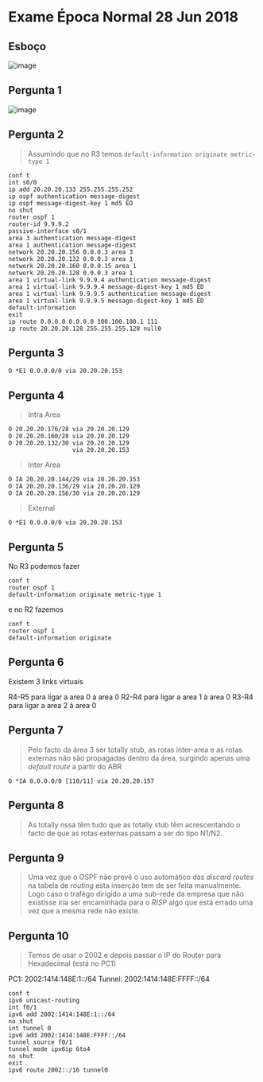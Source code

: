 # Exame Época Normal 28 Jun 2018


## Esboço


![image](https://user-images.githubusercontent.com/12052283/123087814-def98780-d41c-11eb-91fa-dd5133614162.png)


## Pergunta 1

![image](https://user-images.githubusercontent.com/12052283/123087853-ee78d080-d41c-11eb-9860-ae5b0e1d7263.png)


## Pergunta 2

> Assumindo que no R3 temos `default-information originate metric-type 1`

```
conf t
int s0/0
ip add 20.20.20.133 255.255.255.252
ip ospf authentication message-digest
ip ospf message-digest-key 1 md5 ED
no shut
router ospf 1
router-id 9.9.9.2
passive-interface s0/1
area 3 authentication message-digest
area 1 authentication message-digest
network 20.20.20.156 0.0.0.3 area 3
network 20.20.20.132 0.0.0.3 area 1
network 20.20.20.160 0.0.0.15 area 1
network 20.20.20.128 0.0.0.3 area 1
area 1 virtual-link 9.9.9.4 authentication message-digest
area 1 virtual-link 9.9.9.4 message-digest-key 1 md5 ED
area 1 virtual-link 9.9.9.5 authentication message-digest
area 1 virtual-link 9.9.9.5 message-digest-key 1 md5 ED
default-information
exit
ip route 0.0.0.0 0.0.0.0 100.100.100.1 111
ip route 20.20.20.128 255.255.255.128 null0
```


## Pergunta 3

```
O *E1 0.0.0.0/0 via 20.20.20.153
```

## Pergunta 4

> Intra Area

```
O 20.20.20.176/28 via 20.20.20.129
O 20.20.20.160/28 via 20.20.20.129
O 20.20.20.132/30 via 20.20.20.129
				  via 20.20.20.153
```

> Inter Area

```
O IA 20.20.20.144/29 via 20.20.20.153
O IA 20.20.20.136/29 via 20.20.20.129
O IA 20.20.20.156/30 via 20.20.20.129
```

> External

```
O *E1 0.0.0.0/0 via 20.20.20.153
```

## Pergunta 5

No R3 podemos fazer

```
conf t
router ospf 1
default-information originate metric-type 1
```

e no R2 fazemos

```
conf t
router ospf 1
default-information originate
```

## Pergunta 6

Existem 3 links virtuais

R4-R5 para ligar a area 0 à area 0
R2-R4 para ligar a area 1 à area 0
R3-R4 para ligar a area 2 à area 0

## Pergunta 7

> Pelo facto da área 3 ser totally stub, as rotas inter-area e as rotas externas não são propagadas dentro da área, surgindo apenas uma *default route* a partir do ABR

```
O *IA 0.0.0.0/0 [110/11] via 20.20.20.157
```

## Pergunta 8

> As totally nssa têm tudo que as totally stub têm acrescentando o facto de que as rotas externas passam a ser do tipo N1/N2.



## Pergunta 9

> Uma vez que o OSPF não prevê o uso automático das *discard routes* na tabela de *routing* esta inserção tem de ser feita manualmente. Logo caso o trafégo dirigido a uma sub-rede da empresa que não existisse iria ser encaminhada para o *RISP* algo que está errado uma vez que a mesma rede não existe.


## Pergunta 10

> Temos de usar o 2002 e depois passar o IP do Router para Hexadecimal (está no PC1)

PC1: 2002:1414:148E:1::/64
Tunnel: 2002:1414:148E:FFFF::/64


```
conf t
ipv6 unicast-routing
int f0/1
ipv6 add 2002:1414:148E:1::/64
no shut
int tunnel 0
ipv6 add 2002:1414:148E:FFFF::/64
tunnel source f0/1
tunnel mode ipv6ip 6to4
no shut
exit
ipv6 route 2002::/16 tunnel0
```